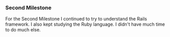 ### Second Milestone

For the Second Milestone I continued to try to understand the Rails framework. I also kept studying the Ruby language.
I didn't have much time to do much else.

